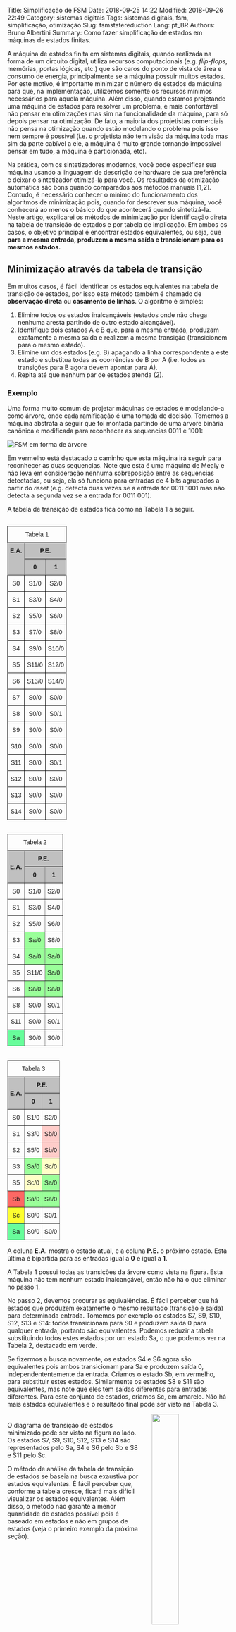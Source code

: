 Title: Simplificação de FSM
Date: 2018-09-25 14:22
Modified: 2018-09-26 22:49
Category: sistemas digitais
Tags: sistemas digitais, fsm, simplificação, otimização
Slug: fsmstatereduction
Lang: pt_BR
Authors: Bruno Albertini
Summary: Como fazer simplificação de estados em máquinas de estados finitas.

A máquina de estados finita em sistemas digitais, quando realizada na forma de um circuito digital, utiliza recursos computacionais (e.g. _flip-flops_, memórias, portas lógicas, etc.) que são caros do ponto de vista de área e consumo de energia, principalmente se a máquina possuir muitos estados. Por este motivo, é importante minimizar o número de estados da máquina para que, na implementação, utilizemos somente os recursos mínimos necessários para aquela máquina. Além disso, quando estamos projetando uma máquina de estados para resolver um problema, é mais confortável não pensar em otimizações mas sim na funcionalidade da máquina, para só depois pensar na otimização. De fato, a maioria dos projetistas comerciais não pensa na otimização quando estão modelando o problema pois isso nem sempre é possível (i.e. o projetista não tem visão da máquina toda mas sim da parte cabível a ele, a máquina é muito grande tornando impossível pensar em tudo, a máquina é particionada, etc).

Na prática, com os sintetizadores modernos, você pode especificar sua máquina usando a linguagem de descrição de hardware de sua preferência e deixar o sintetizador otimizá-la para você. Os resultados da otimização automática são bons quando comparados aos métodos manuais [1,2]. Contudo, é necessário conhecer o mínimo do funcionamento dos algoritmos de minimização pois, quando for descrever sua máquina, você conhecerá ao menos o básico do que acontecerá quando sintetizá-la. Neste artigo, explicarei os métodos de minimização por identificação direta na tabela de transição de estados e por tabela de implicação. Em ambos os casos, o objetivo principal é encontrar estados equivalentes, ou seja, que **para a mesma entrada, produzem a mesma saída e transicionam para os mesmos estados.**

## Minimização através da tabela de transição
Em muitos casos, é fácil identificar os estados equivalentes na tabela de transição de estados, por isso este método também é chamado de **observação direta** ou **casamento de linhas**. O algoritmo é simples:

1. Elimine todos os estados inalcançáveis (estados onde não chega nenhuma aresta partindo de outro estado alcançável).
2. Identifique dois estados A e B que, para a mesma entrada, produzam exatamente a mesma saída e realizem a mesma transição (transicionem para o mesmo estado).
3. Elimine um dos estados (e.g. B) apagando a linha correspondente a este estado e substitua todas as ocorrências de B por A (i.e. todos as transições para B agora devem apontar para A).
4. Repita até que nenhum par de estados atenda (2).

### Exemplo

Uma forma muito comum de projetar máquinas de estados é modelando-a como árvore, onde cada ramificação é uma tomada de decisão. Tomemos a máquina abstrata a seguir que foi montada partindo de uma árvore binária canônica e modificada para reconhecer as sequencias 0011 e 1001:

![FSM em forma de árvore]({filename}/images/sd/sdfsmopt2.png)

Em vermelho está destacado o caminho que esta máquina irá seguir para reconhecer as duas sequencias. Note que esta é uma máquina de Mealy e não leva em consideração nenhuma sobreposição entre as sequencias detectadas, ou seja, ela só funciona para entradas de 4 bits agrupados a partir do _reset_ (e.g. detecta duas vezes se a entrada for 0011 1001 mas não detecta a segunda vez se a entrada for 0011 001).

A tabela de transição de estados fica como na Tabela 1 a seguir.

<style type="text/css">
.tg  {border-collapse:collapse;border-spacing:0px;margin-right:10px;}
.tg td{font-family:Arial, sans-serif;font-size:14px;padding:10px 5px;border-style:solid;border-width:1px;overflow:hidden;word-break:normal;border-color:black;}
.tg th{font-family:Arial, sans-serif;font-size:14px;font-weight:normal;padding:10px 5px;border-style:solid;border-width:1px;overflow:hidden;word-break:normal;border-color:black;}
.tg .tg-zlqz{font-weight:bold;background-color:#c0c0c0;border-color:inherit;text-align:center;vertical-align:top}
.tg .tg-baqh{text-align:center;vertical-align:top}
.tg .tg-3r9o{font-weight:bold;background-color:#c0c0c0;border-color:inherit;text-align:center}
.tg .tg-c3ow{border-color:inherit;text-align:center;vertical-align:top}
.tg .tg-4m7p{background-color:#9aff99;border-color:inherit;text-align:center;vertical-align:top}
.tg .tg-uuae{background-color:#67fd9a;border-color:inherit;text-align:center;vertical-align:top}
.tg .tg-vswx{background-color:#fd6864;border-color:inherit;text-align:center;vertical-align:top}
.tg .tg-fcno{background-color:#fcff2f;border-color:inherit;text-align:center;vertical-align:top}
.tg .tg-bolj{background-color:#ffccc9;border-color:inherit;text-align:center;vertical-align:top}
.tg .tg-mfhl{background-color:#ffffc7;border-color:inherit;text-align:center;vertical-align:top}
</style>
<!-- ------------------------------------------------------- -->
<table class="tg" align="left">
  <tr>
    <th class="tg-baqh" colspan="3">Tabela 1</th>
  </tr>
  <tr>
    <td class="tg-zlqz" rowspan="2">E.A.</td>
    <td class="tg-zlqz" colspan="2">P.E.</td>
  </tr>
  <tr>
    <td class="tg-zlqz">0</td>
    <td class="tg-zlqz">1</td>
  </tr>
  <tr>
    <td class="tg-baqh">S0</td>
    <td class="tg-baqh">S1/0</td>
    <td class="tg-baqh">S2/0</td>
  </tr>
  <tr>
    <td class="tg-baqh">S1</td>
    <td class="tg-baqh">S3/0</td>
    <td class="tg-baqh">S4/0</td>
  </tr>
  <tr>
    <td class="tg-baqh">S2</td>
    <td class="tg-baqh">S5/0</td>
    <td class="tg-baqh">S6/0</td>
  </tr>
  <tr>
    <td class="tg-baqh">S3</td>
    <td class="tg-baqh">S7/0</td>
    <td class="tg-baqh">S8/0</td>
  </tr>
  <tr>
    <td class="tg-baqh">S4</td>
    <td class="tg-baqh">S9/0</td>
    <td class="tg-baqh">S10/0</td>
  </tr>
  <tr>
    <td class="tg-baqh">S5</td>
    <td class="tg-baqh">S11/0</td>
    <td class="tg-baqh">S12/0</td>
  </tr>
  <tr>
    <td class="tg-baqh">S6</td>
    <td class="tg-baqh">S13/0</td>
    <td class="tg-baqh">S14/0</td>
  </tr>
  <tr>
    <td class="tg-baqh">S7</td>
    <td class="tg-baqh">S0/0</td>
    <td class="tg-baqh">S0/0</td>
  </tr>
  <tr>
    <td class="tg-baqh">S8</td>
    <td class="tg-baqh">S0/0</td>
    <td class="tg-baqh">S0/1</td>
  </tr>
  <tr>
    <td class="tg-baqh">S9</td>
    <td class="tg-baqh">S0/0</td>
    <td class="tg-baqh">S0/0</td>
  </tr>
  <tr>
    <td class="tg-baqh">S10</td>
    <td class="tg-baqh">S0/0</td>
    <td class="tg-baqh">S0/0</td>
  </tr>
  <tr>
    <td class="tg-baqh">S11</td>
    <td class="tg-baqh">S0/0</td>
    <td class="tg-baqh">S0/1</td>
  </tr>
  <tr>
    <td class="tg-baqh">S12</td>
    <td class="tg-baqh">S0/0</td>
    <td class="tg-baqh">S0/0</td>
  </tr>
  <tr>
    <td class="tg-baqh">S13</td>
    <td class="tg-baqh">S0/0</td>
    <td class="tg-baqh">S0/0</td>
  </tr>
  <tr>
    <td class="tg-baqh">S14</td>
    <td class="tg-baqh">S0/0</td>
    <td class="tg-baqh">S0/0</td>
  </tr>
</table>

<!-- ------------------------------------------------------- -->
<table class="tg" align="left">
  <tr>
    <th class="tg-c3ow" colspan="3">Tabela 2</th>
  </tr>
  <tr>
    <td class="tg-3r9o" rowspan="2">E.A.</td>
    <td class="tg-zlqz" colspan="2">P.E.</td>
  </tr>
  <tr>
    <td class="tg-zlqz">0</td>
    <td class="tg-zlqz">1</td>
  </tr>
  <tr>
    <td class="tg-c3ow">S0</td>
    <td class="tg-c3ow">S1/0</td>
    <td class="tg-c3ow">S2/0</td>
  </tr>
  <tr>
    <td class="tg-c3ow">S1</td>
    <td class="tg-c3ow">S3/0</td>
    <td class="tg-c3ow">S4/0</td>
  </tr>
  <tr>
    <td class="tg-c3ow">S2</td>
    <td class="tg-c3ow">S5/0</td>
    <td class="tg-c3ow">S6/0</td>
  </tr>
  <tr>
    <td class="tg-c3ow">S3</td>
    <td class="tg-4m7p">Sa/0</td>
    <td class="tg-c3ow">S8/0</td>
  </tr>
  <tr>
    <td class="tg-c3ow">S4</td>
    <td class="tg-4m7p">Sa/0</td>
    <td class="tg-4m7p">Sa/0</td>
  </tr>
  <tr>
    <td class="tg-c3ow">S5</td>
    <td class="tg-c3ow">S11/0</td>
    <td class="tg-4m7p">Sa/0</td>
  </tr>
  <tr>
    <td class="tg-c3ow">S6</td>
    <td class="tg-4m7p">Sa/0</td>
    <td class="tg-4m7p">Sa/0</td>
  </tr>
  <tr>
    <td class="tg-c3ow">S8</td>
    <td class="tg-c3ow">S0/0</td>
    <td class="tg-c3ow">S0/1</td>
  </tr>
  <tr>
    <td class="tg-c3ow">S11</td>
    <td class="tg-c3ow">S0/0</td>
    <td class="tg-c3ow">S0/1</td>
  </tr>
  <tr>
    <td class="tg-uuae">Sa</td>
    <td class="tg-c3ow">S0/0</td>
    <td class="tg-c3ow">S0/0</td>
  </tr>
</table>
<!-- ------------------------------------------------------- -->
<table class="tg" align="left">
  <tr>
    <th class="tg-c3ow" colspan="3">Tabela 3</th>
  </tr>
  <tr>
    <td class="tg-3r9o" rowspan="2">E.A.</td>
    <td class="tg-zlqz" colspan="2">P.E.</td>
  </tr>
  <tr>
    <td class="tg-zlqz">0</td>
    <td class="tg-zlqz">1</td>
  </tr>
  <tr>
    <td class="tg-c3ow">S0</td>
    <td class="tg-c3ow">S1/0</td>
    <td class="tg-c3ow">S2/0</td>
  </tr>
  <tr>
    <td class="tg-c3ow">S1</td>
    <td class="tg-c3ow">S3/0</td>
    <td class="tg-bolj">Sb/0</td>
  </tr>
  <tr>
    <td class="tg-c3ow">S2</td>
    <td class="tg-c3ow">S5/0</td>
    <td class="tg-bolj">Sb/0</td>
  </tr>
  <tr>
    <td class="tg-c3ow">S3</td>
    <td class="tg-4m7p">Sa/0</td>
    <td class="tg-mfhl">Sc/0</td>
  </tr>
  <tr>
    <td class="tg-c3ow">S5</td>
    <td class="tg-mfhl">Sc/0</td>
    <td class="tg-4m7p">Sa/0</td>
  </tr>
  <tr>
    <td class="tg-vswx">Sb</td>
    <td class="tg-4m7p">Sa/0</td>
    <td class="tg-4m7p">Sa/0</td>
  </tr>
  <tr>
    <td class="tg-fcno">Sc</td>
    <td class="tg-c3ow">S0/0</td>
    <td class="tg-c3ow">S0/1</td>
  </tr>
  <tr>
    <td class="tg-uuae">Sa</td>
    <td class="tg-c3ow">S0/0</td>
    <td class="tg-c3ow">S0/0</td>
  </tr>
</table>

A coluna **E.A.** mostra o estado atual, e a coluna **P.E.** o próximo estado. Esta última é bipartida para as entradas igual a **0** e igual a **1**.

A Tabela 1 possui todas as transições da árvore como vista na figura. Esta máquina não tem nenhum estado inalcançável, então não há o que eliminar no passo 1.

No passo 2, devemos procurar as equivalências. É fácil perceber que há estados que produzem exatamente o mesmo resultado (transição e saída) para determinada entrada. Tomemos por exemplo os estados S7, S9, S10, S12, S13 e S14: todos transicionam para S0 e produzem saída 0 para qualquer entrada, portanto são equivalentes. Podemos reduzir a tabela substituindo todos estes estados por um estado Sa, o que podemos ver na Tabela 2, destacado em verde.

Se fizermos a busca novamente, os estados S4 e S6 agora são equivalentes pois ambos transicionam para Sa e produzem saída 0, independententemente da entrada. Criamos o estado Sb, em vermelho, para substituir estes estados. Similarmente os estados S8 e S11 são equivalentes, mas note que eles tem saídas diferentes para entradas diferentes. Para este conjunto de estados, criamos Sc, em amarelo. Não há mais estados equivalentes e o resultado final pode ser visto na Tabela 3.

<img src='{filename}/images/sd/sdfsmopt3.png' width="35%" align="right" style="padding-left:5%" />
<br/>
O diagrama de transição de estados minimizado pode ser visto na figura ao lado. Os estados S7, S9, S10, S12, S13 e S14 são representados pelo Sa, S4 e S6 pelo Sb e S8 e S11 pelo Sc.

O método de análise da tabela de transição de estados se baseia na busca exaustiva por estados equivalentes. É fácil perceber que, conforme a tabela cresce, ficará mais difícil visualizar os estados equivalentes. Além disso, o método não garante a menor quantidade de estados possível pois é baseado em estados e não em grupos de estados (veja o primeiro exemplo da próxima seção).

<div style="border: 0px; overflow: auto;width: 100%;"></div>


## O método de minimização por tabela de implicação
Nem sempre é tão fácil perceber a equivalência de estados através da tabela de transição de estados, especialmente para máquinas grandes ou com muitas entradas. No entanto, os projetistas desenvolveram um método chamado de tabela de implicação. Este método é equivalente à análise através da tabela de transição de estados, porém é algorítmico e está organizado em forma de uma matriz, o que minimiza erros por parte do projetista. Além disso, apesar de ambos os métodos serem exaustivos, há uma diferença primordial: enquanto o método de análise da tabela de transição de estados procura exaustivamente estados equivalentes, o método da tabela de implicação procura exaustivamente os estados que **não são equivalentes**. Parte-se da premissa de que todos os estados são equivalentes entre si e, a cada iteração, elimina-se os estados que não podem ser equivalentes. Os estados que sobrarem são equivalentes.

Há dois momentos no método da tabela de implicação: a construção da tabela e a análise.

### Construção da matriz (tabela)
A matriz pode ser construída como uma matriz $n$ por $n$, onde $n$ é o número de estados (se você começar no $S_0$, o último estado será $S_{n-1}$). Cada linha $i$ da matriz representa um estado e cada coluna $j$ também.

Não faz sentido analisar a equivalência de um estado com ele mesmo, pois um estado sempre é equivalente a ele mesmo. Por este motivo, eliminamos a diagonal da matriz, onde $i=j$. As metades diagonais superiores e inferiores significam a mesma coisa pois se uma célula $X_{ij}$ mostra equivalência entre o estado $S_i$ e o estado $S_j$, a célula $X_{ji}$ também deve mostrar a mesma equivalência. Por este motivo, eliminamos também uma das metades diagonais. Por convenção, elimina-se a diagonal superior, mas o resultado é o mesmo se você eliminar a metade diagonal inferior.

Quando estiver confortável com a construção da matriz, você poderá desenhá-la já sem a diagonal e sem a metade diagonal superior. A esse desenho contendo somente a metade diagonal inferior da tabela, chamamos de **tabela de implicação**. Na figura abaixo mostramos a matriz inteira, a matriz destacando a linha diagonal (vermelha) e a metade diagonal superior (laranja), e finalmente a tabela de implicação.

![Construção da tabela de implicação.]({filename}/images/sd/sdfsmoptconsttab.png)

Após obter a tabela de implicação, devemos preencher as células. Cada célula terá $2^b$ linhas, onde $b$ é o número de bits da entrada. E.g. se a entrada for de 1 bit, cada célula tem 2 linhas; se a entrada for de 2 bits, cada célula tem 4 linhas. Cada linha da entrada corresponde às transições daqueles estados para aquela entrada.

<img src='{filename}/images/sd/sdfsmoptconstcel.png' width="45%" align="right" style="padding-left:5%" />
Na figura podemos ver o exemplo do preenchimento para duas células, ambas na linha do S3 e coluna do S4. Para simplificar o preenchimento, usamos somente o número do estado, mas você pode escrever o nome completo do estado (especialmente útil se os nomes dos estados não forem numerados).

Na célula na esquerda na figura, a entrada tem 1 bit, portanto temos duas linhas, uma para a entrada 0 e outra para a entrada 1. Nesta célula, a máquina é de Mealy com saída de 1 bit, que pode ser vista representada nas transições.

Já na célula a direita na figura, a entrada tem 2 bits, portanto temos 4 linhas para as entradas 00, 01, 10 e 11. A máquina representada é de Moore e também tem um bit só de saída, que nesse caso é representado no estado e não na transição.

Os números em cada linha correspondem a transição que o estado fará para cada entrada (e à saída referente àquela transição no caso de uma máquina de Mealy). No exemplo a esquerda na figura, podemos assumir que, para uma determinada entrada e estando em S3 ou em S4, a máquina transicionará para o estado S0/0 ou S1/0 (note que em ambas as transições a saída é 0). Na mesma situação mas para a outra entrada, a máquina transicionará para o estado S2/0 ou S3/1. Mas como eu sei qual entrada? Não é preciso saber para qual entrada, apenas que as transições da mesma linha, separadas por `-`, são para a mesma entrada. De fato, alguns projetistas preferem ordenar as transições em ordem crescente para facilitar a busca por estados equivalentes. E.g. (linha superior / linha inferior) 3-2/1-2 é o mesmo que 1-2/2-3, mas ordenado. Fica a seu critério decidir a melhor forma de organizar sua tabela de implicação, mas lembre-se que cada linha corresponde a exatamente dois estados separados por `-`, para os quais a máquina de estados transicionará quando houver a mesma entrada.

É de praxe também assinalar os estados que produzem saídas diferentes, pois eles não podem ser equivalentes. Neste caso, coloque uma `/` no índice de coluna e linha (caso a máquina for de Moore) ou na transição dentro da célula (caso a máquina for de Mealy). Isto ficará mais claro no exemplo.

## Procurando estados equivalentes
Com a tabela de implicação construída, devemos procurar os estados equivalentes. Isto é feito de forma exaustiva, analisando todas as células da tabela.

1. Risque todas as transições que vão para o mesmo estado e produzem a mesma saída (tipo s-s), pois elas são naturalmente equivalentes. E.g. se você tem uma transição 0-0, risque-a pois não é preciso analisá-la.
2. Elimine as células com estados (Moore) ou transições (Mealy) que produzem saídas diferentes. Estes estados nunca poderão ser equivalentes.
3. Analise uma célula qualquer que não tenha todas as transições riscadas e que não tenha sido eliminada anteriormente. Esta célula é uma candidata a equivalência.
    * Olhe todas as linhas da célula que não foram riscadas no passo (1). Para cada uma, analise a célula alvo. E.g. se a transição marca 1-2, você deve analisar a célula correspondente aos estados S1 e S2.
    * Se a célula alvo estiver eliminada, você deve eliminar esta célula também.
    * Se você analisou todas as linhas e não eliminou a célula, não faça nada.
4. Repita o (3) até que todas as células tenham sido analisadas.

Note que este processo é exaustivo. Para não correr o risco de analisar a mesma célula várias vezes, aconselho começar pela célula mais a direita inferior e depois passar para a segunda mais a direita inferior, e assim por diante. Não faz diferença a ordem em que você analisa as células, mas você deve se organizar para não repetir células.

Durante a análise, pode acontecer de você eliminar uma linha inteira ou uma coluna inteira. Isso significa que o estado daquela linha ou coluna não é equivalente a nenhum outro estado, portanto você deve eliminar todas as células que tem alguma linha referenciando aquele estado. E.g. se você eliminou a linha toda do S3, você deve eliminar todas as células que possuam ao menos um 3 em alguma linha (x-3 ou 3-x).

Você não precisa analisar células onde todas as linhas tenham sido riscadas no passo 1. Se você riscar todas as linhas de uma célula, os estados desta célula (linha-coluna) são automaticamente equivalentes. Você não precisa tomar nenhuma ação em relação a isso, apenas pule a análise da célula.

Quando você terminar este processo, as células que você não eliminou representam **classes de equivalência**. Uma classe de equivalência é um grupo de estados que são equivalentes e, consequentemente, podem ser representados por um único estado. E.g. se a célula da linha 3 coluna 4 não foi eliminada, os estados S3 e S4 são equivalentes.

## Exemplo 1/3 - Moore simples

Este exemplo é de uma máquina de Moore que detecta uma paridade ímpar considerando todas as entradas que já passaram pela máquina. O diagrama e a tabela de transição de estados podem ser vistos abaixo:

<table class="tg" align="left">
  <tr>
    <th class="tg-baqh" colspan="3">Tabela E1</th>
  </tr>
  <tr>
    <td class="tg-zlqz" rowspan="2">E.A.</td>
    <td class="tg-zlqz" colspan="4">P.E.</td>
  </tr>
  <tr>
    <td class="tg-zlqz">0</td>
    <td class="tg-zlqz">1</td>
  </tr>
  <tr>
    <td class="tg-baqh">A/0</td>
    <td class="tg-baqh">A</td>
    <td class="tg-baqh">B</td>
  </tr>
  <tr>
    <td class="tg-baqh">B/1</td>
    <td class="tg-baqh">B</td>
    <td class="tg-baqh">C</td>
  </tr>
  <tr>
    <td class="tg-baqh">C/0</td>
    <td class="tg-baqh">C</td>
    <td class="tg-baqh">B</td>
  </tr>
</table>
<img src='{filename}/images/sd/sdfsmoptex1diag.png' width="13%" align="left" style="padding-left:5%; padding-right:5%"/>
Tente minimizar esta máquina usando o método de análise da tabela de transição. É possível encontrar algum estado equivalente? Perceba que os estados A e C são equivalentes, mas não é possível perceber isto apenas com a tabela de transição de estados.

<div style="border: 0px; overflow: auto;width: 100%;"></div>
<img src='{filename}/images/sd/sdfsmoptex1a.png' width="55%" align="right" style="padding-left:5%"/>
Vamos construir a tabela de implicação para verificar. Na figura ao lado, podemos ver: (esquerda) a tabela de implicação construída e com os estados (note que é uma máquina de Moore, então as saídas são representadas nos estados); (meio) a tabela de implicação com as linhas de acordo com a tabela de transição de estados; e (direita) a versão com a linha B-B já riscada, pois para esta entrada, a máquina transiciona para o mesmo estado independententemente de qual estado esteja. Isto equivale à construção da tabela de implicação e à execução do primeiro passo do algoritmo.

<div style="border: 0px; overflow: auto;width: 100%;"></div>
<img src='{filename}/images/sd/sdfsmoptex1b.png' width="45%" align="left" style="padding-right:5%"/>
No segundo passo eliminamos os estados que produzem saída diferentes, pois nunca poderão ser equivalentes. Isto pode ser visto à esquerda na figura ao lado (os estados eliminados foram destacados em cinza). Sobra a única célula a ser verificada, correspondente aos estados C/0-A/0. Esta célula tem uma linha riscada (que não precisa ser analisada) e uma linha que referencia A-C. A referência A-C aponta para a mesma célula que estamos analisando, a célula C/0-A/0. Como esta célula ainda não foi eliminada, nada resta a fazer e devemos continuar o algoritmo. Porém, não há mais células a serem analisadas, portanto o algoritmo terminou. Isso significa que a única célula que não foi eliminada será a nossa classe de equivalência, destacada em vermelho na tabela de implicação à direita.

<div style="border: 0px; overflow: auto;width: 100%;"></div>
<img src='{filename}/images/sd/sdfsmoptex1diagmin.png' width="13%" align="left" style="padding-right:5%"/>
A célula indica que a classe de equivalência contém somente dois estados, o C/0 e o A/0. Para finalizar, montamos um novo diagrama de transição de estados com um estado chamado AC/0, em vermelho, representando a classe de equivalência encontrada. As transições são transportadas dos estados da classe de equivalência e, obviamente, são esperadas que sejam

Esta máquina tem a mesma funcionalidade que a anterior, porém tem um estado a menos. Este tipo de minimização não é possível usando a análise da tabela de transição de estados.

<div style="border: 0px; overflow: auto;width: 100%;"></div>

## Exemplo 2/3 - Moore com entrada de 2 bits
A Tabela E2 é a tabela de transição de estados de uma máquina de Moore, com entrada de dois bits. Sua funcionalidade ou diagrama de transição de estados não importam neste momento, mas o diagrama equivalente pode ser visto na figura.

<table class="tg" align="left">
  <tr>
    <th class="tg-baqh" colspan="5">Tabela E2</th>
  </tr>
  <tr>
    <td class="tg-zlqz" rowspan="2">E.A.</td>
    <td class="tg-zlqz" colspan="4">P.E.</td>
  </tr>
  <tr>
    <td class="tg-zlqz">00</td>
    <td class="tg-zlqz">01</td>
    <td class="tg-zlqz">10</td>
    <td class="tg-zlqz">11</td>
  </tr>
  <tr>
    <td class="tg-baqh">S0/1</td>
    <td class="tg-baqh">S0</td>
    <td class="tg-baqh">S1</td>
    <td class="tg-baqh">S2</td>
    <td class="tg-baqh">S3</td>
  </tr>
  <tr>
    <td class="tg-baqh">S1/0</td>
    <td class="tg-baqh">S0</td>
    <td class="tg-baqh">S3</td>
    <td class="tg-baqh">S1</td>
    <td class="tg-baqh">S5</td>
  </tr>
  <tr>
    <td class="tg-baqh">S2/1</td>
    <td class="tg-baqh">S1</td>
    <td class="tg-baqh">S3</td>
    <td class="tg-baqh">S2</td>
    <td class="tg-baqh">S4</td>
  </tr>
  <tr>
    <td class="tg-baqh">S3/0</td>
    <td class="tg-baqh">S1</td>
    <td class="tg-baqh">S0</td>
    <td class="tg-baqh">S4</td>
    <td class="tg-baqh">S5</td>
  </tr>
  <tr>
    <td class="tg-baqh">S4/1</td>
    <td class="tg-baqh">S0</td>
    <td class="tg-baqh">S1</td>
    <td class="tg-baqh">S2</td>
    <td class="tg-baqh">S5</td>
  </tr>
  <tr>
    <td class="tg-baqh">S5/0</td>
    <td class="tg-baqh">S1</td>
    <td class="tg-baqh">S4</td>
    <td class="tg-baqh">S0</td>
    <td class="tg-baqh">S5</td>
  </tr>
</table>
<img src='{filename}/images/sd/sdfsmoptex2diag.png' width="45%" align="right" style="padding-left:5%" />

<div style="border: 0px; overflow: auto;width: 100%;"></div>

Nas tabelas abaixo podemos ver a tabela construída e com o passo 1 executado (esquerda) e após o passo 2 executado (direita). Note que, para minimizar o esforço em preencher a tabela e evitar poluí-la, eu eliminei o "S" e utilizei somente os índices dos estados.

<img src='{filename}/images/sd/sdfsmoptex2a.png' width="50%" align="left" />
<img src='{filename}/images/sd/sdfsmoptex2b.png' width="50%" align="right"/>

<div style="border: 0px; overflow: auto;width: 100%;"></div>

Nas tabelas abaixo, podemos ver a tabela de implicação após o passo 3 executado a exaustão (esquerda) e com as classes de equivalência construídas (direita). Na tabela da esquerda, as linhas que provocaram a exclusão da tabela foram realçadas com um cinza escuro.

<img src='{filename}/images/sd/sdfsmoptex2c.png' width="50%" align="left" />
<img src='{filename}/images/sd/sdfsmoptex2d.png' width="50%" align="right"/>

<div style="border: 0px; overflow: auto;width: 100%;"></div>

Pela tabela, podemos inferir que os estados S4 e S0 (Sa) são equivalentes entre si, assim como os estados S5 e S3 (Sb). A tabela de transição de estados minimizada e o diagrama de transição de estados minimizado podem ser vistos abaixo. A máquina original possuía 6 estados, o que exige 3 _flip-flops_ para sua implementação, mas a minimizada tem 4 estados, o que exige 2 _flip-flops_, portanto economizamos um _flip-flop_ apenas minimizando a máquina.

<table class="tg" align="left">
  <tr>
    <th class="tg-baqh" colspan="5">Tabela E2 min</th>
  </tr>
  <tr>
    <td class="tg-zlqz" rowspan="2">E.A.</td>
    <td class="tg-zlqz" colspan="4">P.E.</td>
  </tr>
  <tr>
    <td class="tg-zlqz">00</td>
    <td class="tg-zlqz">01</td>
    <td class="tg-zlqz">10</td>
    <td class="tg-zlqz">11</td>
  </tr>
  <tr>
    <td class="tg-vswx">Sa/1</td>
    <td class="tg-bolj">Sa</td>
    <td class="tg-baqh">S1</td>
    <td class="tg-baqh">S2</td>
    <td class="tg-mfhl">Sb</td>
  </tr>
  <tr>
    <td class="tg-baqh">S1/0</td>
    <td class="tg-bolj">Sa</td>
    <td class="tg-mfhl">Sb</td>
    <td class="tg-baqh">S1</td>
    <td class="tg-mfhl">Sb</td>
  </tr>
  <tr>
    <td class="tg-baqh">S2/1</td>
    <td class="tg-baqh">S1</td>
    <td class="tg-mfhl">Sb</td>
    <td class="tg-baqh">S2</td>
    <td class="tg-bolj">Sa</td>
  </tr>
  <tr>
    <td class="tg-fcno">Sb/0</td>
    <td class="tg-baqh">S1</td>
    <td class="tg-bolj">Sa</td>
    <td class="tg-bolj">Sa</td>
    <td class="tg-mfhl">Sb</td>
  </tr>
</table>
<img src='{filename}/images/sd/sdfsmoptex2diagmin.png' width="45%" align="right" style="padding-left:5%" />


<div style="border: 0px; overflow: auto;width: 100%;"></div>


## Exemplo 3/3 - Mealy com 15 estados

Suponha a mesma máquina de estados usada como exemplo no método de análise da tabela de transição de estados, mostrada na figura. Trata-se de uma máquina de Mealy que reconhece 0011 ou 1001 sem sobreposição.

![FSM em forma de árvore]({filename}/images/sd/sdfsmopt2.png)

A máquina tem 15 estados, portanto temos uma matriz 15x15. A tabela de implicação, já com os valores das transições preenchidos e com as transições s-s riscadas, pode ser vista na figura abaixo. Note que esta é uma máquina de Mealy, então coloquei a saída na transição (e.g. nos estados S8 e S11, que são os que produzem saída, há transições na forma 0/1, indicando que esta transição produz saída 1). Isto corresponde à construção da tabela de implicação e à execução do passo 1 do algoritmo.

![Tabela exemplo 1 passo 1]({filename}/images/sd/sdfsmoptex3a.png)

No passo 2, devemos eliminar as transições que produzem saídas diferentes, ou seja, devemos eliminar todas as células que contém uma transição s-t onde a saída de s é diferente da saída de t. Exemplo: a célula S14-S11 possui a segunda linha como 0/1-0, o que significa que, apesar de irem para o mesmo estado, uma produz saída 1 (0/1) e outra produz saída 0 (0/0), portanto devemos eliminar esta célula toda. Isto pode ser visto na figura abaixo, onde as células eliminadas foram identificadas com fundo cinza e a linha que foi o motivo da eliminação com cinza escuro.

![Tabela exemplo 1 passo 2]({filename}/images/sd/sdfsmoptex3b.png)

O passo 2 eliminou os estados que trivialmente não são equivalentes. Podemos então começar o passo 3 analisando cada célula. Eu comecei pela célula mais a direita inferior e continuei analisando para a esquerda. A célula S14-S13 não precisa ser analisada pois tem todas as transições riscadas. Idem para a célula S14-S12. Já a célula S14-S11 foi eliminada anteriormente e também não precisa ser analisada.

A primeira célula que realmente precisa ser analisada é a S14-S6. Nesta célula, a transição 13-0 aponta para a a célula S13-S0, e a transição 14-0 para a célula S14-S0. Estas células alvo ainda indicam equivalência, então não fiz nada na célula em análise (S14-S6). Idem para S14-S5 e S14-S4.

Já na célula S14-S3, encontrei uma referência à S8-S0, que já foi eliminado em um passo anterior. Isso significa que eu devo eliminar esta célula. Nesse ponto, percebi que a linha do S8 estava inteira eliminada, então eliminei na tabela todas as células que fazem referência a S8. Na figura abaixo, eliminei todas as células que faziam referência ao estado S8.

![Tabela exemplo 1 passo 3]({filename}/images/sd/sdfsmoptex3c.png)

Se está lendo com cuidado, deve ter percebido que a eliminação feita na figura anterior eliminou o estado S3 inteiro. Isto significa que você pode eliminar todas as células que contém transições que referenciam o S3, pois ele não pode ser equivalente a nenhum outro estado. Se você continuar o algoritmo, terminará com a tabela de implicação abaixo, onde as células eliminadas estão em cinza.

![Tabela exemplo 1 eliminadas]({filename}/images/sd/sdfsmoptex3d.png)

A única célula que ainda precisa de análise é a célula S6-S4. Esta célula referencia os estados S9-S13 na primeira linha e S10-S14 na segunda linha. Ambas as células S9-S13 e S10-S14 não foram eliminadas pois possuem todas as suas linhas riscadas, então não devemos fazer nada nesta célula. Como não há mais células a serem analisadas, o algoritmo terminou.

Com o algoritmo finalizado, podemos inferir os estados equivalentes observando as células que não foram eliminadas. A célula S6-S4 indica que estes dois estados são equivalentes. Similarmente, a coluna S7 indica que os estados S7, S9, S10, S12, S13 e S14 são todos equivalentes. Isso pode ser corroborado pelas colunas do S9, S10, S11, S12 e S13, que indicam também esta equivalência. Ainda, a célula S11-S8 indica que estes estados são equivalentes (note que eles produzem saída 1).

Para facilitar a visualização, a figura abaixo traz as classes de equivalência coloridas. Para a mesma cor, os estados são equivalentes.

![Tabela exemplo 1 fim]({filename}/images/sd/sdfsmoptex3e.png)


<img src='{filename}/images/sd/sdfsmopt3.png' width="45%" align="right" style="padding-left:5%" />
Por último, devemos reconstruir o diagrama de transição de estados. Para cada classe de equivalência, criamos um estado novo. As transições e as saídas podem ser copiadas de qualquer um dos estados da classe, pois eles são equivalentes (para as mesmas entradas, produzem a mesma saída e transicionam para o mesmo estado). Note que este método agrupa os estados em classes, então a transição do Sb (que é composto por S4 e S6) que vai para o S9, por exemplo, deve ir para o estado Sa (que é composto por S7, S9, S10, S12, S13 e S14) pois esta é a classe de equivalência que contém o S9. O diagrama desta tabela é idêntico ao obtido usando o método de análise da tabela de transição de estados.

<div style="border: 0px; overflow: auto;width: 100%;"></div>


# Referências
<p/>
[1] DE VRIES, A. Finite automata: Behavior and synthesis. Elsevier, 2014.  
[2] KAM, Timothy et al. Synthesis of finite state machines: functional optimization. Springer Science &
Business Media, 2013.

Algumas partes dos exemplos foram adaptados de apresentações do [Prof. Randy H. Katz](http://www-inst.eecs.berkeley.edu/~cs150/sp00/classnotes/katz-ch9-mod.pdf) e da disciplina [CSE370, Lecture 22](https://courses.cs.washington.edu/courses/cse370/09wi/LectureSlides/22-Minimization.pdf).
